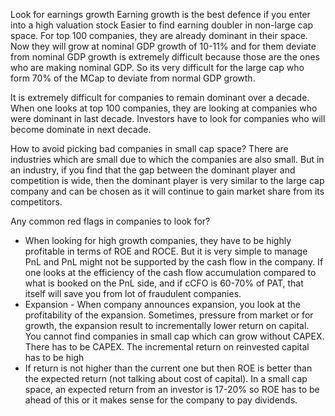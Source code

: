

Look for earnings growth
Earning growth is the best defence if you enter into a high valuation stock
Easier to find earning doubler in non-large cap space. For top 100 companies, they are already dominant in their space. Now they will grow at nominal GDP growth of 10-11% and for them deviate from nominal GDP growth is extremely difficult because those are the ones who are making nominal GDP. So its very difficult for the large cap who form 70% of the MCap to deviate from normal GDP growth. 

It is extremely difficult for companies to remain dominant over a decade. When one looks at top 100 companies, they are looking at companies who were dominant in last decade. Investors have to look for companies who will become dominate in next decade.  

How to avoid picking bad companies in small cap space?
There are industries which are small due to which the companies are also small. But in an industry, if you find that the gap between the dominant player and competition is wide, then the dominant player is very similar to the large cap company and can be chosen as it will continue to gain market share from its competitors.

Any common red flags in companies to look for?
- When looking for high growth companies, they have to be highly profitable in terms of ROE and ROCE. But it is very simple to manage PnL and PnL might not be supported by the cash flow in the company. If one looks at the efficiency of the cash flow accumulation compared to what is booked on the PnL side, and if cCFO is 60-70% of PAT, that itself will save you from lot of fraudulent companies. 
- Expansion - When company announces expansion, you look at the profitability of the expansion. Sometimes, pressure from market or for growth, the expansion result to incrementally lower return on capital. You cannot find companies in small cap which can grow without CAPEX. There has to be CAPEX. The incremental return on reinvested capital has to be high
-  If return is not higher than the current one but then ROE is better than the expected return (not talking about cost of capital). In a small cap space, an expected return from an investor is 17-20% so ROE has to be ahead of this or it makes sense for the company to pay dividends.  


<!--stackedit_data:
eyJoaXN0b3J5IjpbMjAzMjUwMDQxMiwtMTY4OTYzOTQ1NiwtOD
I1NTk0MTU2LC02OTEwMzMyMTYsLTEyNjUwNDIxMzMsNDM1MDI4
NTIxLC0xMjUzNjAwNTQ3LDE0NTgxODAyMDZdfQ==
-->